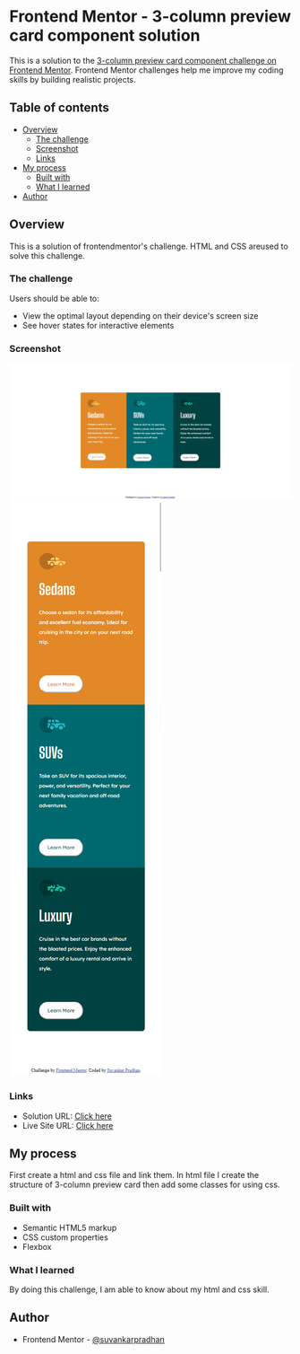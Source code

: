 # Frontend Mentor - 3-column preview card component solution

This is a solution to the [3-column preview card component challenge on Frontend Mentor](https://www.frontendmentor.io/challenges/3column-preview-card-component-pH92eAR2-). Frontend Mentor challenges help me improve my coding skills by building realistic projects.

## Table of contents

- [Overview](#overview)
  - [The challenge](#the-challenge)
  - [Screenshot](#screenshot)
  - [Links](#links)
- [My process](#my-process)
  - [Built with](#built-with)
  - [What I learned](#what-i-learned)
- [Author](#author)

## Overview

This is a solution of frontendmentor's challenge. HTML and CSS areused to solve this challenge.

### The challenge

Users should be able to:

- View the optimal layout depending on their device's screen size
- See hover states for interactive elements

### Screenshot

![desktop-img](./screenshot/desktop.jpg)
![mobile-img](./screenshot/mobile.jpg)

### Links

- Solution URL: [Click here](https://github.com/suvankarpradhan/3-column-preview-card-component)
- Live Site URL: [Click here](https://suvankarpradhan.github.io/3-column-preview-card-component/)

## My process

First create a html and css file and link them. In html file I create the structure of 3-column preview card then add some classes for using css.

### Built with

- Semantic HTML5 markup
- CSS custom properties
- Flexbox

### What I learned

By doing this challenge, I am able to know about my html and css skill.

## Author

- Frontend Mentor - [@suvankarpradhan](https://www.frontendmentor.io/profile/suvankarpradhan)

